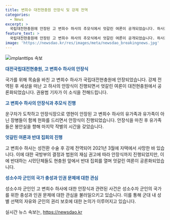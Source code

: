 ```yaml
---
title: 변희수 대전현충원 안장식 및 강제 전역
categories:
  - News
excerpt: >
  국립대전현충원에 안장된 고 변희수 하사의 추모식에서 엇갈린 여론이 공개되었습니다. 하사는 성전환 후 강제 전역되고 사망했는데, 국방부는 순직을 인정하고 안장했습니다. 이에 대해 군인권 센터는 성소수자 군인의 국가 헌신을 인정하는 시기라고 했지만, 일부 시민단체는 이를 부당하다고 주장했습니다. 현장에서는 변 하사의 순직과 안장에 대한 엇갈린 여론이 논란이 되고 있습니다.
feature_text: >
  국립대전현충원에 안장된 고 변희수 하사의 추모식에서 엇갈린 여론이 공개되었습니다. 하사는 성전환 후 강제 전역되고 사망했는데, 국방부는 순직을 인정하고 안장했습니다. 이에 대해 군인권 센터는 성소수자 군인의 국가 헌신을 인정하는 시기라고 했지만, 일부 시민단체는 이를 부당하다고 주장했습니다. 현장에서는 변 하사의 순직과 안장에 대한 엇갈린 여론이 논란이 되고 있습니다.
image: 'https://newsdao.kr/res/images/meta/newsdao_breakingnews.jpg'
---
```


<p><img src="https://newsdao.kr/res/images/meta/newsdao_breakingnews.jpg" alt="implanttips 속보" /></p>

<p><b><span style="color: #1a5490;">대전국립대전현충원, 고 변희수 하사의 안장식</span></b></p>

<p>국가를 위해 목숨을 바친 고 변희수 하사가 국립대전현충원에 안장되었습니다. 강제 전역된 후 세상을 떠난 고 하사의 안장식이 진행되면서 엇갈린 여론이 대전현충원에서 공론화되었습니다. 권용범 기자가 이 소식을 전해드립니다.</p>

<p><b><span style="color: #1a5490;">고 변희수 하사의 안장식과 추모식 진행</span></b></p>

<p>운구차가 도착하고 안장식장으로 영현이 안장된 고 변희수 하사의 유가족과 유가족이 아닌 장병들이 함께 헌화를 드리면서 안장식이 진행되었습니다. 안장식을 마친 후 유가족들은 봉안실을 향해 마지막 작별의 시간을 갖았습니다.</p>

<p><b><span style="color: #1a5490;">엇갈린 여론과 반대 집회의 진행</span></b></p>

<p>고 변희수 하사는 성전환 수술 후 강제 전역되어 2021년 3월에 자택에서 사망한 바 있습니다. 이에 대한 국방부의 결정과 법원의 재심 권고에 따라 안장식까지 진행되었지만, 이에 반대하는 시민단체들도 현충원 앞에서 반대 집회를 열며 엇갈린 여론이 공론화되었습니다.</p>

<p><b><span style="color: #1a5490;">성소수자 군인의 국가 충성과 인권 문제에 대한 관심</span></b></p>

<p>성소수자 군인인 고 변희수 하사에 대한 안장식과 관련된 사건은 성소수자 군인의 국가를 위한 충성과 인권 문제에 대한 관심을 불러일으키고 있습니다. 이를 통해 군대 내 성별 선택의 자유와 군인의 권리 보호에 대한 논의가 이루어지고 있습니다.</p>
실시간 뉴스 속보는, <a href="https://newsdao.kr" rel="dofollow">https://newsdao.kr</a>


